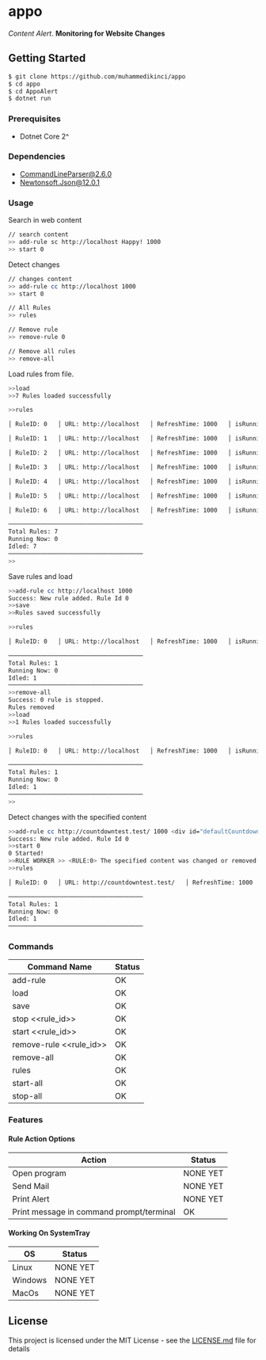 # appo
<i>Content Alert</i>. <b>Monitoring for Website Changes</b>

## Getting Started

```sh
$ git clone https://github.com/muhammedikinci/appo
$ cd appo
$ cd AppoAlert
$ dotnet run
```
### Prerequisites

- Dotnet Core 2^

### Dependencies

- CommandLineParser@2.6.0
- Newtonsoft.Json@12.0.1

### Usage

Search in web content

```sh
// search content
>> add-rule sc http://localhost Happy! 1000
>> start 0
```

Detect changes

```sh
// changes content
>> add-rule cc http://localhost 1000
>> start 0
```

```sh
// All Rules
>> rules

// Remove rule
>> remove-rule 0

// Remove all rules
>> remove-all
```

Load rules from file.
```sh
>>load
>>7 Rules loaded successfully

>>rules

│ RuleID: 0   │ URL: http://localhost   │ RefreshTime: 1000   │ isRunning: 0   │

│ RuleID: 1   │ URL: http://localhost   │ RefreshTime: 1000   │ isRunning: 0   │

│ RuleID: 2   │ URL: http://localhost   │ RefreshTime: 1000   │ isRunning: 0   │

│ RuleID: 3   │ URL: http://localhost   │ RefreshTime: 1000   │ isRunning: 0   │

│ RuleID: 4   │ URL: http://localhost   │ RefreshTime: 1000   │ isRunning: 0   │

│ RuleID: 5   │ URL: http://localhost   │ RefreshTime: 1000   │ isRunning: 0   │

│ RuleID: 6   │ URL: http://localhost   │ RefreshTime: 1000   │ isRunning: 0   │

──────────────────────────────────────
Total Rules: 7
Running Now: 0
Idled: 7
──────────────────────────────────────
>>
```

Save rules and load
```sh
>>add-rule cc http://localhost 1000
Success: New rule added. Rule Id 0
>>save
>>Rules saved successfully

>>rules

│ RuleID: 0   │ URL: http://localhost   │ RefreshTime: 1000   │ isRunning: 0   │

──────────────────────────────────────
Total Rules: 1
Running Now: 0
Idled: 1
──────────────────────────────────────
>>remove-all
Success: 0 rule is stopped.
Rules removed
>>load
>>1 Rules loaded successfully

>>rules

│ RuleID: 0   │ URL: http://localhost   │ RefreshTime: 1000   │ isRunning: 0   │

──────────────────────────────────────
Total Rules: 1
Running Now: 0
Idled: 1
──────────────────────────────────────
>>
```

Detect changes with the specified content

```sh
>>add-rule cc http://countdowntest.test/ 1000 <div id="defaultCountdown" class="hasCountdown">16 Hours 44 Minutes</div> 
Success: New rule added. Rule Id 0
>>start 0
0 Started!
>>RULE WORKER >> <RULE:0> The specified content was changed or removed.
>>rules

│ RuleID: 0   │ URL: http://countdowntest.test/   │ RefreshTime: 1000   │ isRunning: 0   │

──────────────────────────────────────
Total Rules: 1
Running Now: 0
Idled: 1
──────────────────────────────────────
```

### Commands

| Command Name | Status |
| ------ | ------ |
| add-rule  | OK |
| load | OK |
| save | OK |
| stop <<rule_id>> | OK |
| start <<rule_id>> | OK |
| remove-rule <<rule_id>> | OK |
| remove-all | OK |
| rules | OK |
| start-all | OK |
| stop-all | OK |

### Features

#### Rule Action Options

| Action | Status |
| ------ | ------ |
| Open program  | NONE YET |
| Send Mail | NONE YET |
| Print Alert | NONE YET |
| Print message in command prompt/terminal | OK |

#### Working On SystemTray

| OS | Status |
| ------ | ------ |
| Linux  | NONE YET |
| Windows | NONE YET |
| MacOs | NONE YET |

## License

This project is licensed under the MIT License - see the [LICENSE.md](LICENSE.md) file for details